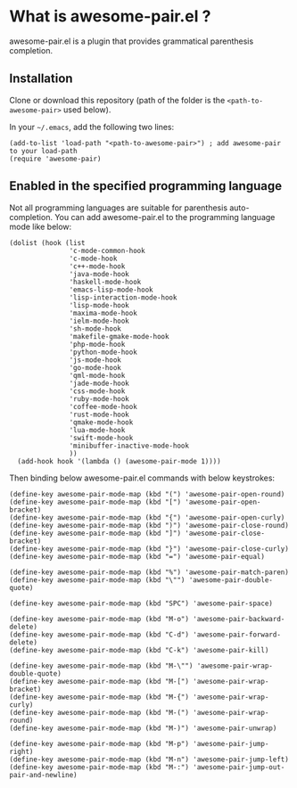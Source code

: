 # What is awesome-pair.el ?
awesome-pair.el is a plugin that provides grammatical parenthesis completion.

## Installation
Clone or download this repository (path of the folder is the `<path-to-awesome-pair>` used below).

In your `~/.emacs`, add the following two lines:
```Elisp
(add-to-list 'load-path "<path-to-awesome-pair>") ; add awesome-pair to your load-path
(require 'awesome-pair)
```

## Enabled in the specified programming language
Not all programming languages ​​are suitable for parenthesis auto-completion.
You can add awesome-pair.el to the programming language mode like below:

```Elisp
(dolist (hook (list
               'c-mode-common-hook
               'c-mode-hook
               'c++-mode-hook
               'java-mode-hook
               'haskell-mode-hook
               'emacs-lisp-mode-hook
               'lisp-interaction-mode-hook
               'lisp-mode-hook
               'maxima-mode-hook
               'ielm-mode-hook
               'sh-mode-hook
               'makefile-gmake-mode-hook
               'php-mode-hook
               'python-mode-hook
               'js-mode-hook
               'go-mode-hook
               'qml-mode-hook
               'jade-mode-hook
               'css-mode-hook
               'ruby-mode-hook
               'coffee-mode-hook
               'rust-mode-hook
               'qmake-mode-hook
               'lua-mode-hook
               'swift-mode-hook
               'minibuffer-inactive-mode-hook
               ))
  (add-hook hook '(lambda () (awesome-pair-mode 1))))
```

Then binding below awesome-pair.el commands with below keystrokes:

```Elisp
(define-key awesome-pair-mode-map (kbd "(") 'awesome-pair-open-round)
(define-key awesome-pair-mode-map (kbd "[") 'awesome-pair-open-bracket)
(define-key awesome-pair-mode-map (kbd "{") 'awesome-pair-open-curly)
(define-key awesome-pair-mode-map (kbd ")") 'awesome-pair-close-round)
(define-key awesome-pair-mode-map (kbd "]") 'awesome-pair-close-bracket)
(define-key awesome-pair-mode-map (kbd "}") 'awesome-pair-close-curly)
(define-key awesome-pair-mode-map (kbd "=") 'awesome-pair-equal)

(define-key awesome-pair-mode-map (kbd "%") 'awesome-pair-match-paren)
(define-key awesome-pair-mode-map (kbd "\"") 'awesome-pair-double-quote)

(define-key awesome-pair-mode-map (kbd "SPC") 'awesome-pair-space)

(define-key awesome-pair-mode-map (kbd "M-o") 'awesome-pair-backward-delete)
(define-key awesome-pair-mode-map (kbd "C-d") 'awesome-pair-forward-delete)
(define-key awesome-pair-mode-map (kbd "C-k") 'awesome-pair-kill)

(define-key awesome-pair-mode-map (kbd "M-\"") 'awesome-pair-wrap-double-quote)
(define-key awesome-pair-mode-map (kbd "M-[") 'awesome-pair-wrap-bracket)
(define-key awesome-pair-mode-map (kbd "M-{") 'awesome-pair-wrap-curly)
(define-key awesome-pair-mode-map (kbd "M-(") 'awesome-pair-wrap-round)
(define-key awesome-pair-mode-map (kbd "M-)") 'awesome-pair-unwrap)

(define-key awesome-pair-mode-map (kbd "M-p") 'awesome-pair-jump-right)
(define-key awesome-pair-mode-map (kbd "M-n") 'awesome-pair-jump-left)
(define-key awesome-pair-mode-map (kbd "M-:") 'awesome-pair-jump-out-pair-and-newline)
```
